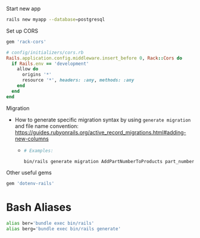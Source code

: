 Start new app

```sh
rails new myapp --database=postgresql
```

Set up CORS

```ruby
gem 'rack-cors'

# config/initializers/cors.rb
Rails.application.config.middleware.insert_before 0, Rack::Cors do
  if Rails.env == 'development'
    allow do
      origins '*'
      resource '*', headers: :any, methods: :any
    end
  end
end
```

Migration
* How to generate specific migration syntax by using `generate migration` and file name convention: https://guides.rubyonrails.org/active_record_migrations.html#adding-new-columns
  * ```sh
    # Examples:

    bin/rails generate migration AddPartNumberToProducts part_number:string

Other useful gems
```ruby
gem 'dotenv-rails'
```

# Bash Aliases

```sh
alias ber='bundle exec bin/rails'
alias berg='bundle exec bin/rails generate'
```